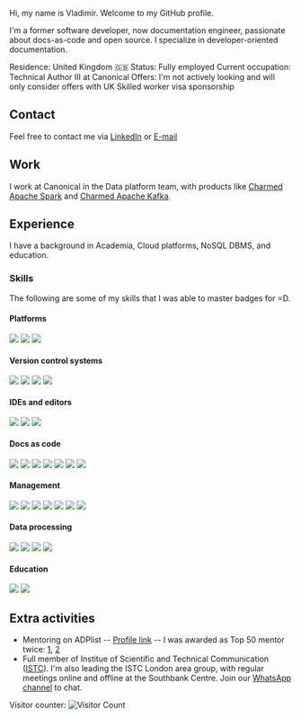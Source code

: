 Hi, my name is Vladimir. Welcome to my GitHub profile.

I'm a former software developer, now documentation engineer, passionate about docs-as-code and open source. I specialize in developer-oriented documentation.

Residence: United Kingdom 🇬🇧
Status: Fully employed
Current occupation: Technical Author III at Canonical
Offers: I'm not actively looking and will only consider offers with UK Skilled worker visa sponsorship

## Contact

Feel free to contact me via [LinkedIn](https://www.linkedin.com/in/vaizmalkov/) or [E-mail](mailto:job@izmalk.uk)

## Work

I work at Canonical in the Data platform team, with products like [Charmed Apache Spark](https://canonical.com/data/spark/what-is-spark) and [Charmed Apache Kafka](https://canonical.com/data/kafka/what-is-kafka).

## Experience

I have a background in Academia, Cloud platforms, NoSQL DBMS, and education.

### Skills

The following are some of my skills that I was able to master badges for =D.

#### Platforms

<p>
  <img src="https://img.shields.io/badge/Ubuntu-E95420?logo=ubuntu&logoColor=white"/>
  <img src="https://img.shields.io/badge/kubernetes-%23326ce5.svg?logo=kubernetes&logoColor=white"/>
  <img src="https://img.shields.io/badge/Openstack-%23f01742.svg?logo=openstack&logoColor=white"/>

</p>

#### Version control systems

<p>
  <img src="https://img.shields.io/badge/git%20-%23F05033.svg?&logo=git&logoColor=white"/>
  <img src="https://img.shields.io/badge/GitHub-%23121011.svg?logo=github&logoColor=white"/>
  <img src="https://img.shields.io/badge/GitLab-FC6D26?logo=gitlab&logoColor=fff"/>
  <img src="https://img.shields.io/badge/IntelliJIDEA-000000.svg?logo=intellij-idea&logoColor=white"/>

</p>

#### IDEs and editors

<p>
  <img src="https://img.shields.io/badge/Obsidian-%23483699.svg?&logo=obsidian&logoColor=white"/>
  <img src="https://custom-icon-badges.demolab.com/badge/Visual%20Studio%20Code-0078d7.svg?logo=vsc&logoColor=white"/>
  <img src="https://img.shields.io/badge/Sublime%20Text-%23575757.svg?logo=sublime-text&logoColor=important"/>

</p>

#### Docs as code

<p>
  <img src="https://img.shields.io/badge/Confluence-172B4D?logo=confluence&logoColor=fff"/>
  <img src="https://img.shields.io/badge/Read%20the%20Docs-8CA1AF?logo=readthedocs&logoColor=fff"/>
  <img src="https://img.shields.io/badge/Sphinx-000?logo=sphinx&logoColor=fff"/>
  <img src="https://img.shields.io/badge/MkDocs-526CFE?logo=materialformkdocs&logoColor=fff"/>
  <img src="https://img.shields.io/badge/Netlify-%23000000.svg?logo=netlify&logoColor=#00C7B7"/>
  <img src="https://img.shields.io/badge/ReadMe-018EF5?logo=readme&logoColor=fff"/>
  <img src="https://img.shields.io/badge/Hugo-black.svg?logo=Hugo"/>

</p>

#### Management

<p>
  <img src="https://img.shields.io/badge/Jira-0052CC?logo=jira&logoColor=fff"/>
  <img src="https://img.shields.io/badge/Asana-F06A6A?logo=asana&logoColor=fff"/>
  <img src="https://img.shields.io/badge/Zoom-2D8CFF?logo=zoom&logoColor=white"/>
  <img src="https://img.shields.io/badge/Google%20Meet-00897B?logo=google-meet&logoColor=white"/>
  <img src="https://img.shields.io/badge/Telegram-2CA5E0?logo=telegram&logoColor=white"/>
  <img src="https://img.shields.io/badge/WhatsApp-25D366?logo=whatsapp&logoColor=white"/>
  <img src="https://img.shields.io/badge/Discord-%235865F2.svg?logo=discord&logoColor=white"/>
  
</p>

#### Data processing

<p>
  <img src="https://img.shields.io/badge/Apache%20Spark-E25A1C?logo=apachespark&logoColor=fff"/>
  <img src="https://img.shields.io/badge/Apache%20Kafka-000?logo=apachekafka"/>
  <img src="https://img.shields.io/badge/-ApolloGraphQL-311C87?logo=apollo-graphql"/>
  <img src="https://img.shields.io/badge/jupyter-%23FA0F00.svg?logo=jupyter&logoColor=white"/>
  
</p>

#### Education

<p>
  <img src="https://img.shields.io/badge/Kaggle-20BEFF?logo=kaggle&logoColor=fff"/>
  <img src="https://custom-icon-badges.demolab.com/badge/LinkedIn%20Learning-0A66C2?logo=linkedin-white&logoColor=fff"/>
  
</p>

## Extra activities

- Mentoring on ADPlist -- [Profile link](https://adplist.org/mentors/vladimir) -- I was awarded as Top 50 mentor twice: [1](https://adplist.org/community-certifications/top50-dec-2024-content-creation-d9500c), [2](https://adplist.org/community-certifications/top50-mar-2025-content-creation-d9500c) 
- Full member of Institue of Scientific and Technical Communication ([ISTC](https://istc.org.uk/)). I'm also leading the ISTC London area group, with regular meetings online and offline at the Southbank Centre. Join our [WhatsApp channel](https://chat.whatsapp.com/IrevevR622G0hGEySqazkg) to chat.

Visitor counter: ![Visitor Count](https://profile-counter.glitch.me/{izmalk}/count.svg)
